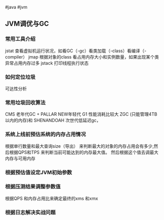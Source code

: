 #java #jvm 
## JVM调优与GC

### 常用工具介绍

jstat 查看虚拟机运行状况，如看GC（-gc）看类加载（-class）看编译（-compiler）
jmap 根据对象的class 看占用内存大小和实例数量，如果出现某个类异常占用内存过多
jstack 打印线程执行状态

### 如何定位垃圾

可达性分析

### 常用垃圾回收算法

CMS 老年代GC + PALLAR NEW年轻代
G1 性能消耗比较大
ZGC (只能管理4TB以内的内存)和 SHENANDOAH 次世代低延迟gc， 

### 系统上线前预估系统的内存占用情况

根据单行数量和最大查询size（导出） 来判断最大的对象的内存占用会有多少,然后根据QPS和TPS 来判断当前可能达到的内存最大值。
然后根据这个值去调最大内存与可用内存

### 根据预估值设定JVM初始参数

### 根据压测结果调整参数值

根据QPS 和内存占用比来确定最终的xms 和xmx

### 根据日志解决实战问题



